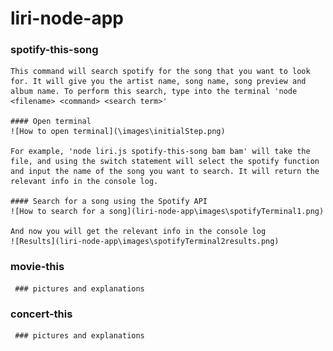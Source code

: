 # liri-node-app

### spotify-this-song

    This command will search spotify for the song that you want to look for. It will give you the artist name, song name, song preview and album name. To perform this search, type into the terminal 'node <filename> <command> <search term>' 
    
    #### Open terminal
    ![How to open terminal](\images\initialStep.png)
    
    For example, 'node liri.js spotify-this-song bam bam' will take the file, and using the switch statement will select the spotify function and input the name of the song you want to search. It will return the relevant info in the console log. 
    
    #### Search for a song using the Spotify API
    ![How to search for a song](liri-node-app\images\spotifyTerminal1.png)
    
    And now you will get the relevant info in the console log
    ![Results](liri-node-app\images\spotifyTerminal2results.png)


### movie-this
    
     ### pictures and explanations

### concert-this

     ### pictures and explanations
